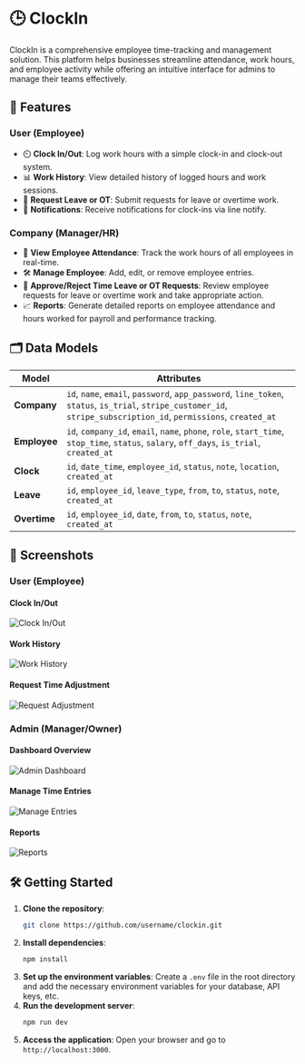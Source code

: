 # 🕒 ClockIn

ClockIn is a comprehensive employee time-tracking and management solution. This platform helps businesses streamline attendance, work hours, and employee activity while offering an intuitive interface for admins to manage their teams effectively.

## 🚀 Features

### User (Employee)
- ⏲️ **Clock In/Out**: Log work hours with a simple clock-in and clock-out system.
- 📊 **Work History**: View detailed history of logged hours and work sessions.
- 📝 **Request Leave or OT**: Submit requests for leave or overtime work.
- 🔔 **Notifications**: Receive notifications for clock-ins via line notify.
  
### Company (Manager/HR)
- 📅 **View Employee Attendance**: Track the work hours of all employees in real-time.
- 🛠️ **Manage Employee**: Add, edit, or remove employee entries.
- 🔄 **Approve/Reject Time Leave or OT Requests**: Review employee requests for leave or overtime work and take appropriate action.
- 📈 **Reports**: Generate detailed reports on employee attendance and hours worked for payroll and performance tracking.

## 🗂️ Data Models

| Model                | Attributes                                                                                  |
|----------------------|---------------------------------------------------------------------------------------------|
| **Company**          | `id`, `name`, `email`, `password`, `app_password`, `line_token`, `status`, `is_trial`, `stripe_customer_id`, `stripe_subscription_id`, `permissions`, `created_at` |
| **Employee**         | `id`, `company_id`, `email`, `name`, `phone`, `role`, `start_time`, `stop_time`, `status`, `salary`, `off_days`, `is_trial`, `created_at` |
| **Clock**            | `id`, `date_time`, `employee_id`, `status`, `note`, `location`, `created_at`              |
| **Leave**            | `id`, `employee_id`, `leave_type`, `from`, `to`, `status`, `note`, `created_at`           |
| **Overtime**         | `id`, `employee_id`, `date`, `from`, `to`, `status`, `note`, `created_at`                 |

## 📸 Screenshots

### User (Employee)
#### Clock In/Out
![Clock In/Out](public/img/clockin.jpg)

#### Work History
![Work History](public/img/workhistory.jpg)

#### Request Time Adjustment
![Request Adjustment](public/img/requestadjustment.jpg)

### Admin (Manager/Owner)
#### Dashboard Overview
![Admin Dashboard](public/img/admindashboard.jpg)

#### Manage Time Entries
![Manage Entries](public/img/manageentries.jpg)

#### Reports
![Reports](public/img/reports.jpg)

## 🛠️ Getting Started

1. **Clone the repository**:
   ```bash
   git clone https://github.com/username/clockin.git
   ```
2. **Install dependencies**:
   ```bash
   npm install
   ```
3. **Set up the environment variables**:
   Create a `.env` file in the root directory and add the necessary environment variables for your database, API keys, etc.
5. **Run the development server**:
   ```bash
   npm run dev
   ```
6. **Access the application**:
   Open your browser and go to `http://localhost:3000`.
